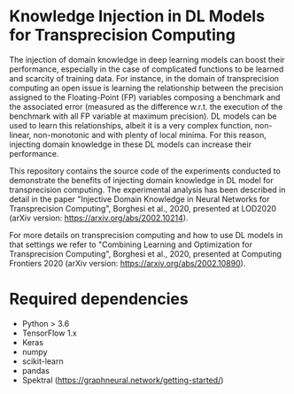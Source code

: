 # Knowledge Injection in DL Models for Transprecision Computing

The injection of domain knowledge in deep learning models can boost their
performance, especially in the case of complicated functions to be learned and
scarcity of training data. For instance, in the domain of transprecision
computing an open issue is learning the relationship between the precision
assigned to the Floating-Point (FP) variables composing a benchmark and the
associated error (measured as the difference w.r.t. the execution of the
benchmark with all FP variable at maximum precision). DL models can be used to
learn this relationships, albeit it is a very complex function, non-linear,
non-monotonic and with plenty of local minima. For this reason, injecting domain
knowledge in these DL models can increase their performance.

This repository contains the source code of the experiments conducted to
demonstrate the benefits of injecting domain knowledge in DL model for
transprecision computing. 
The experimental analysis has been described in detail in the paper "Injective
Domain Knowledge in Neural Networks for Transprecision Computing", Borghesi et
al., 2020, presented at LOD2020 (arXiv version:
https://arxiv.org/abs/2002.10214).

For more details on transprecision computing and how to use DL models in that
settings we refer to "Combining Learning and Optimization for Transprecision
Computing", Borghesi et  al., 2020, presented at Computing Frontiers 2020 (arXiv
version: https://arxiv.org/abs/2002.10890).

# Required dependencies

* Python > 3.6
* TensorFlow 1.x
* Keras
* numpy
* scikit-learn
* pandas
* Spektral (https://graphneural.network/getting-started/)


